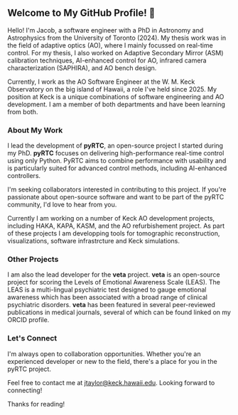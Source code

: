 ## Welcome to My GitHub Profile! 🌌

Hello! I'm Jacob, a software engineer with a PhD in Astronomy and Astrophysics from the University of Toronto (2024). My thesis work was in the field of adaptive optics (AO), where I mainly focussed on real-time control. For my thesis, I also worked on Adaptive Secondary Mirror (ASM) calibration techniques, AI-enhanced control for AO, infrared camera characterization (SAPHIRA), and AO bench design.

Currently, I work as the AO Software Engineer at the W. M. Keck Observatory on the big island of Hawaii, a role I've held since 2025. My position at Keck is a unique combinations of software engineering and AO development. I am a member of both departments and have been learning from both.

### About My Work

I lead the development of **pyRTC**, an open-source project I started during my PhD. **pyRTC** focuses on delivering high-performance real-time control using only Python. PyRTC aims to combine performance with usability and is particularly suited for advanced control methods, including AI-enhanced controllers.

I'm seeking collaborators interested in contributing to this project. If you're passionate about open-source software and want to be part of the pyRTC community, I'd love to hear from you.

Currently I am working on a number of Keck AO development projects, including HAKA, KAPA, KASM, and the AO refurbishement project. As part of these projects I am developping tools for tomographic reconstruction, visualizations, software infrastrcture and Keck simulations.

### Other Projects

I am also the lead developer for the **veta** project. **veta** is an open-source project for scoring the Levels of Emotional Awareness Scale (LEAS). The LEAS is a multi-lingual psychiatric test designed to gauge emotional awareness which has been associated with a broad range of clinical psychiatric disorders. **veta** has been featured in several peer-reviewed publications in medical journals, several of which can be found linked on my ORCID profile.

### Let's Connect

I'm always open to collaboration opportunities. Whether you're an experienced developer or new to the field, there's a place for you in the pyRTC project.

Feel free to contact me at [jtaylor@keck.hawaii.edu](mailto:jtaylor@keck.hawaii.edu). Looking forward to connecting!

Thanks for reading!
